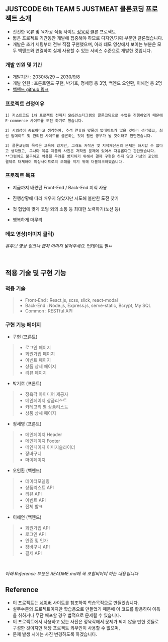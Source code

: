 
## JUSTCODE 6th TEAM 5 JUSTMEAT 클론코딩 프로젝트 소개

- 신선한 육류 및  육가공 식품 사이트 [정육각](https://www.jeongyookgak.com/index) 클론 프로젝트
- 짧은 프로젝트 기간동안 개발에 집중해야 하므로 디자인/기획 부분만 클론했습니다.
- 개발은 초기 세팅부터 전부 직접 구현했으며, 아래 데모 영상에서 보이는 부분은 모두 백앤드와 연결하여 실제 사용할 수 있는 서비스 수준으로 개발한 것입니다.

### 개발 인원 및 기간

- 개발기간 : 2030/8/29 ~ 2030/9/8
- 개발 인원 : 프론트엔드 구현, 박기호, 정세영 총 3명, 백엔드 오인환, 이해연 총 2명
- [백엔드 github 링크]()

### 프로젝트 선정이유

    1) 저스트코드 1차 프로젝트 전까지 SNS인스타그램의 클론코딩으로 수업을 진행하였기 때문에 E-commerce 사이트를 도전 하기로 했습니다. 

    2) 시의성이 중요하다고 생각하여, 추석 연휴와 맞물려 업데이트가 많을 것이라 생각했고, 최신 업데이트 및 관리된 사이트를 클론하는 것이 훨씬 공부가 될 것이라고 판단했습니다.

    3) 클론코딩의 목적은 교육에 있지만, 그래도 저작권 및 지적재산권의 문제는 좌시할 수 없다고 생각했고, 그나마 육류 제품의 사진은 저작권 문제에 있어서 자유롭다고 판단했습니다. 
    **그럼에도 불구하고 악용될 우려를 방지하기 위해서 결제 구현은 하지 않고 가상의 포인트 결제로 대체하여 피싱사이트로의 오해를 막기 위해 더블체크하였습니다.


### 프로젝트 목표

- 지금까지 배웠던 Front-End / Back-End 지식 사용

- 진행상황에 따라 배우지 않았지만 시도해 볼만한 도전 찾기

- 첫 협업에 맞게 코딩 외의 소통 등 최대한 노력하기(노션 등)

- 행복하게 마무리

### 데모 영상(이미지 클릭)

*유투브 영상 링크나 캡쳐 이미지 넣어주세요.* 업데이트 필ㅛ

<br>

## 적용 기술 및 구현 기능

### 적용 기술

> - Front-End : React.js, scss, slick, react-modal
> - Back-End : Node.js, Express.js, serve-static, Bcrypt, My SQL
> - Common : RESTful API


### 구현 기능 페이지

- 구현 (프론트)
> - 로그인 페이지
> - 회원가입 페이지
> - 이벤트 페이지
> - 상품 상세 페이지
> - 리뷰 페이지


- 박기호 (프론트)
> - 정육각 아이디어 제공자
> - 메인페이지 상품리스트
> - 카테고리 별 상품리스트
> - 상품 상세 페이지

- 정세영 (프론트)
> - 메인페이지 Header
> - 메인페이지 Footer
> - 메인페이지 이미지슬라이더
> - 장바구니
> - 마이페이지

- 오인환 (백엔드)
> - 데이터모델링
> - 상품리스트 API
> - 리뷰 API
> - 이벤트 API
> - 전체 발표

- 이해연 (백엔드)
> - 회원가입 API
> - 로그인 API
> - 인증 및 인가
> - 장바구니 API
> - 결제 API

<br>

*아래 Reference 부분은 README.md에 꼭 포함되어야 하는 내용입니다*

## Reference

- 이 프로젝트는 [네이버](https://www.jeongyookgak.com/index) 사이트를 참조하여 학습목적으로 만들었습니다.
- 실무수준의 프로젝트이지만 학습용으로 만들었기 때문에 이 코드를 활용하여 이득을 취하거나 무단 배포할 경우 법적으로 문제될 수 있습니다.
- 이 프로젝트에서 사용하고 있는 사진은 정육각에서 문제가 되지 않을 만한 것들로 구성한 것이지만 해당 프로젝트 외부인이 사용할 수 없으며, 
- 문제 발생 시에는 사진 변경하도록 하겠습니다.
